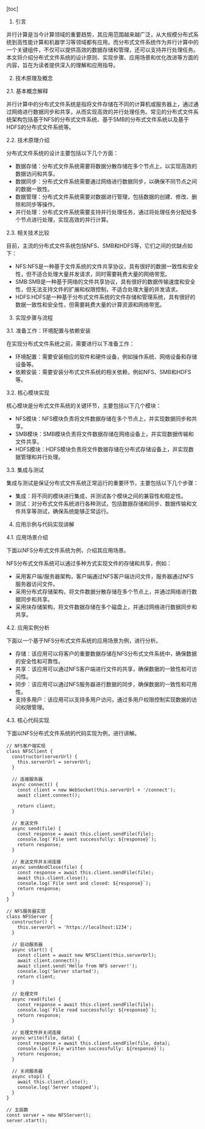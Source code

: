 
[toc]                    
                
                
1. 引言

并行计算是当今计算领域的重要趋势，其应用范围越来越广泛，从大规模分布式系统到高性能计算和机器学习等领域都有应用。而分布式文件系统作为并行计算中的一个关键组件，不仅可以提供高效的数据存储和管理，还可以支持并行处理任务。本文将介绍分布式文件系统的设计原则、实现步骤、应用场景和优化改进等方面的内容，旨在为读者提供深入的理解和应用指导。

2. 技术原理及概念

2.1. 基本概念解释

并行计算中的分布式文件系统是指将文件存储在不同的计算机或服务器上，通过通过网络进行数据同步和共享，从而实现高效的并行处理任务。常见的分布式文件系统架构包括基于NFS的分布式文件系统、基于SMB的分布式文件系统以及基于HDFS的分布式文件系统等。

2.2. 技术原理介绍

分布式文件系统的设计主要包括以下几个方面：

- 数据存储：分布式文件系统需要将数据分散存储在多个节点上，以实现高效的数据访问和共享。
- 数据同步：分布式文件系统需要通过网络进行数据同步，以确保不同节点之间的数据一致性。
- 数据管理：分布式文件系统需要对数据进行管理，包括数据的创建、修改、删除和同步等操作。
- 并行处理：分布式文件系统需要支持并行处理任务，通过将处理任务分配给多个节点进行处理，实现高效的并行计算。

2.3. 相关技术比较

目前，主流的分布式文件系统包括NFS、SMB和HDFS等，它们之间的优缺点如下：

- NFS:NFS是一种基于文件系统的文件共享协议，具有很好的数据一致性和安全性，但不适合处理大量并发请求，同时需要耗费大量的网络带宽。
- SMB:SMB是一种基于网络的文件共享协议，具有很好的数据传输速度和安全性，但无法支持文件的扩展和权限控制，不适合处理大量的并发请求。
- HDFS:HDFS是一种基于分布式文件系统的文件存储和管理系统，具有很好的数据一致性和安全性，但需要耗费大量的计算资源和网络带宽。

3. 实现步骤与流程

3.1. 准备工作：环境配置与依赖安装

在实现分布式文件系统之前，需要进行以下准备工作：

- 环境配置：需要安装相应的软件和硬件设备，例如操作系统、网络设备和存储设备等。
- 依赖安装：需要安装分布式文件系统的相关依赖，例如NFS、SMB和HDFS等。

3.2. 核心模块实现

核心模块是分布式文件系统的关键环节，主要包括以下几个模块：

- NFS模块：NFS模块负责将文件数据存储在多个节点上，并实现数据同步和共享。
- SMB模块：SMB模块负责将文件数据存储在网络设备上，并实现数据传输和文件共享。
- HDFS模块：HDFS模块负责将文件数据存储在分布式存储设备上，并实现数据管理和并行处理。

3.3. 集成与测试

集成与测试是保证分布式文件系统正常运行的重要环节，主要包括以下几个步骤：

- 集成：将不同的模块进行集成，并测试各个模块之间的兼容性和稳定性。
- 测试：对分布式文件系统进行各种测试，包括数据存储和同步、数据传输和文件共享等测试，确保系统能够正常运行。

4. 应用示例与代码实现讲解

4.1. 应用场景介绍

下面以NFS分布式文件系统为例，介绍其应用场景。

NFS分布式文件系统可以通过多种方式实现文件的存储和共享，例如：

- 采用客户端/服务器架构，客户端通过NFS客户端访问文件，服务器通过NFS服务器访问文件。
- 采用分布式存储架构，将文件数据分散存储在多个节点上，并通过网络进行数据同步和共享。
- 采用块存储架构，将文件数据存储在多个磁盘上，并通过网络进行数据同步和共享。

4.2. 应用实例分析

下面以一个基于NFS分布式文件系统的应用场景为例，进行分析。

- 存储：该应用可以将客户的重要数据存储在NFS分布式文件系统中，确保数据的安全性和可靠性。
- 共享：该应用可以通过NFS客户端进行文件的共享，确保数据的一致性和可访问性。
- 同步：该应用可以通过NFS服务器进行数据的同步，确保数据的一致性和可用性。
- 支持多用户：该应用可以支持多用户访问，通过多用户权限控制实现数据的访问权限管理。

4.3. 核心代码实现

下面以NFS分布式文件系统的代码实现为例，进行讲解。

```
// NFS客户端实现
class NFSClient {
  constructor(serverUrl) {
    this.serverUrl = serverUrl;
  }

  // 连接服务器
  async connect() {
    const client = new WebSocket(this.serverUrl + '/connect');
    await client.connect();

    return client;
  }

  // 发送文件
  async send(file) {
    const response = await this.client.sendFile(file);
    console.log(`File sent successfully: ${response}`);
    return response;
  }

  // 发送文件并关闭连接
  async sendAndClose(file) {
    const response = await this.client.sendFile(file);
    await this.client.close();
    console.log(`File sent and closed: ${response}`);
    return response;
  }
}

// NFS服务器实现
class NFSServer {
  constructor() {
    this.serverUrl = 'https://localhost:1234';
  }

  // 启动服务器
  async start() {
    const client = await new NFSClient(this.serverUrl);
    await client.connect();
    await client.send('Hello from NFS server!');
    console.log('Server started');
    return client;
  }

  // 处理文件
  async read(file) {
    const response = await this.client.sendFile(file);
    console.log(`File read successfully: ${response}`);
    return response;
  }

  // 处理文件并关闭连接
  async write(file, data) {
    const response = await this.client.sendFile(file, data);
    console.log(`File written successfully: ${response}`);
    return response;
  }

  // 关闭服务器
  async stop() {
    await this.client.close();
    console.log('Server stopped');
  }
}

// 主函数
const server = new NFSServer();
server.start();
```

